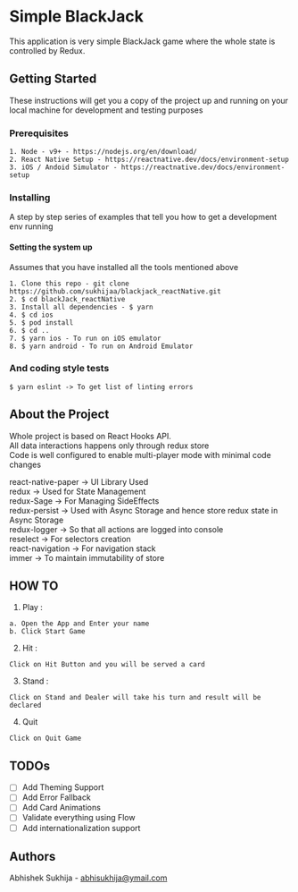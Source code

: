 # Simple BlackJack

This application is very simple BlackJack game where the whole state is controlled by Redux.

## Getting Started

These instructions will get you a copy of the project up and running on your local machine for development and testing purposes

### Prerequisites

```
1. Node - v9+ - https://nodejs.org/en/download/
2. React Native Setup - https://reactnative.dev/docs/environment-setup
3. iOS / Andoid Simulator - https://reactnative.dev/docs/environment-setup
```

### Installing

A step by step series of examples that tell you how to get a development env running

#### Setting the system up
Assumes that you have installed all the tools mentioned above 

```
1. Clone this repo - git clone https://github.com/sukhijaa/blackjack_reactNative.git
2. $ cd blackJack_reactNative
3. Install all dependencies - $ yarn
4. $ cd ios
5. $ pod install
6. $ cd ..
7. $ yarn ios - To run on iOS emulator
8. $ yarn android - To run on Android Emulator
```

### And coding style tests

```
$ yarn eslint -> To get list of linting errors
```

## About the Project

Whole project is based on React Hooks API.  
All data interactions happens only through redux store  
Code is well configured to enable multi-player mode with minimal code changes  

react-native-paper -> UI Library Used  
redux -> Used for State Management  
redux-Sage -> For Managing SideEffects  
redux-persist -> Used with Async Storage and hence store redux state in Async Storage  
redux-logger -> So that all actions are logged into console  
reselect -> For selectors creation  
react-navigation -> For navigation stack  
immer -> To maintain immutability of store  


## HOW TO
1. Play : 
```
a. Open the App and Enter your name
b. Click Start Game
```

2. Hit : 
```
Click on Hit Button and you will be served a card
```
3. Stand : 
```
Click on Stand and Dealer will take his turn and result will be declared
```
4. Quit
```
Click on Quit Game
```

## TODOs

- [ ] Add Theming Support
- [ ] Add Error Fallback
- [ ] Add Card Animations
- [ ] Validate everything using Flow
- [ ] Add internationalization support

## Authors

Abhishek Sukhija - abhisukhija@ymail.com


